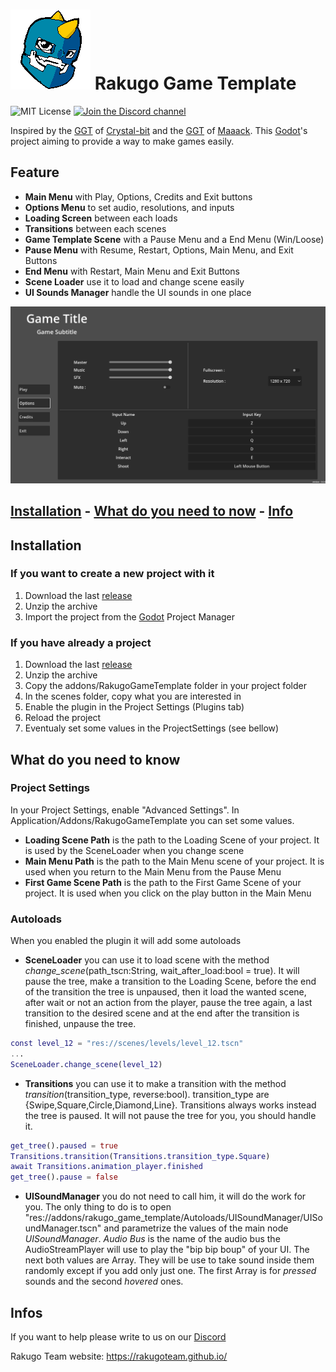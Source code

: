 # ![Logo](WindowIcon.png) Rakugo Game Template

![MIT License](https://img.shields.io/static/v1.svg?label=📜%20License&message=MIT&color=informational)
[![Join the Discord channel](https://img.shields.io/static/v1.svg?label=Join%20our%20Discord%20channel&message=🎆&color=7289DA&logo=discord&logoColor=white&labelColor=2C2F33)](https://discord.gg/K9gvjdg)

Inspired by the [GGT](https://github.com/crystal-bit/godot-game-template/tree/main) of [Crystal-bit](https://github.com/crystal-bit) and the [GGT](https://github.com/Maaack/Godot-Game-Template) of [Maaack](https://github.com/Maaack/Godot-Game-Template). This [Godot](https://godotengine.org)'s project aiming to provide a way to make games easily.

## Feature
* **Main Menu** with Play, Options, Credits and Exit buttons
* **Options Menu** to set audio, resolutions, and inputs
* **Loading Screen** between each loads
* **Transitions** between each scenes
* **Game Template Scene** with a Pause Menu and a End Menu (Win/Loose)
* **Pause Menu** with Resume, Restart, Options, Main Menu, and Exit Buttons
* **End Menu** with Restart, Main Menu and Exit Buttons
* **Scene Loader** use it to load and change scene easily
* **UI Sounds Manager** handle the UI sounds in one place

![Screenshot](Screenshot.png)

[Installation](#installation) -
[What do you need to now](#what-do-you-need-to-know) -
[Info](#infos)
---

## Installation

### If you want to create a new project with it

1. Download the last [release]()
1. Unzip the archive
1. Import the project from the [Godot](https://godotengine.org) Project Manager

### If you have already a project

1. Download the last [release]()
1. Unzip the archive
1. Copy the addons/RakugoGameTemplate folder in your project folder
1. In the scenes folder, copy what you are interested in
1. Enable the plugin in the Project Settings (Plugins tab)
1. Reload the project
1. Eventualy set some values in the ProjectSettings (see bellow)

## What do you need to know

### Project Settings

In your Project Settings, enable "Advanced Settings". In Application/Addons/RakugoGameTemplate you can set some values.

* **Loading Scene Path** is the path to the Loading Scene of your project. It is used by the SceneLoader when you change scene
* **Main Menu Path** is the path to the Main Menu scene of your project. It is used when you return to the Main Menu from the Pause Menu
* **First Game Scene Path** is the path to the First Game Scene of your project. It is used when you click on the play button in the Main Menu

### Autoloads

When you enabled the plugin it will add some autoloads

* **SceneLoader** you can use it to load scene with the method *change_scene*(path_tscn:String, wait_after_load:bool = true). It will pause the tree, make a transition to the Loading Scene, before the end of the transition the tree is unpaused, then it load the wanted scene, after wait or not an action from the player, pause the tree again, a last transition to the desired scene and at the end after the transition is finished, unpause the tree.

```gd
const level_12 = "res://scenes/levels/level_12.tscn"
...
SceneLoader.change_scene(level_12)
```

* **Transitions** you can use it to make a transition with the method *transition*(transition_type, reverse:bool). transition_type are {Swipe,Square,Circle,Diamond,Line}. Transitions always works instead the tree is paused. It will not pause the tree for you, you should handle it.

```gd
get_tree().paused = true
Transitions.transition(Transitions.transition_type.Square)
await Transitions.animation_player.finished
get_tree().pause = false
```

* **UISoundManager** you do not need to call him, it will do the work for you. The only thing to do is to open "res://addons/rakugo_game_template/Autoloads/UISoundManager/UISoundManager.tscn" and parametrize the values of the main node *UISoundManager*. *Audio Bus* is the name of the audio bus the AudioStreamPlayer will use to play the "bip bip boup" of your UI. The next both values are Array. They will be use to take sound inside them randomly except if you add only just one. The first Array is for *pressed* sounds and the second *hovered* ones.

## Infos

If you want to help please write to us on our [Discord](https://discord.gg/K9gvjdg)

Rakugo Team website: https://rakugoteam.github.io/